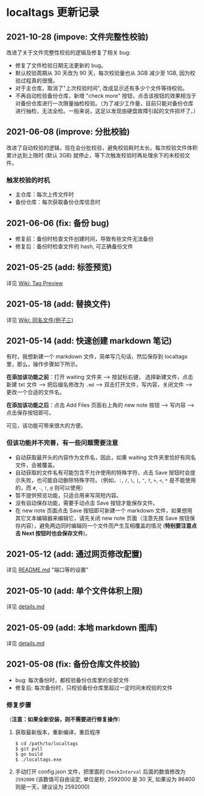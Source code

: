 # localtags 更新记录

## 2021-10-28 (impove: 文件完整性校验)

改进了关于文件完整性校验的逻辑及修复了相关 bug:

- 修复了文件检验日期无法更新的 bug。
- 默认校验周期从 30 天改为 90 天，每次校验量也从 3GB 减少至 1GB, 因为校验过程真的很慢。
- 对于主仓库，取消了"上次校验时间", 改成显示还有多少个文件等待校验。
- 不再自动检验备份仓库，新增 "check more" 按钮，点击该按钮的效果相当于对备份仓库进行一次限量抽检校验。（为了减少工作量，目前只能对备份仓库进行抽检，无法全检。一般来说，这足以发现由硬盘故障引起的文件损坏了。）

## 2021-06-08 (improve: 分批校验)

改进了自动校验的逻辑，现在会分批校验，避免校验耗时太长。每次校验文件体积累计达到上限时 (默认 3GB) 就停止，等下次触发校验时再处理余下的未校验文件。

### 触发校验的时机

- 主仓库：每次上传文件时
- 备份仓库：每次获取备份仓库信息时

## 2021-06-06 (fix: 备份 bug)

- 修复前：备份时检查文件创建时间，导致有些文件无法备份
- 修复后：备份时检查文件的 hash, 可正确备份文件

## 2021-05-25 (add: 标签预览)

详见 [Wiki: Tag Preview](https://github.com/ahui2016/localtags/wiki/Tag-Preview-(update:-2021-05-25))

## 2021-05-18 (add: 替换文件)

详见 [Wiki: 同名文件(例子三)](https://github.com/ahui2016/localtags/wiki/Same-Name-Files)

## 2021-05-14 (add: 快速创建 markdown 笔记)

有时，我想新建一个 markdown 文件，简单写几句话，然后保存到 localtags 里，那么，操作步骤如下所示。

**在添加该功能之前**：打开 waiting 文件夹 --> 按鼠标右键， 选择新建文件，点击新建 txt 文件 --> 把后缀名修改为 `.md` --> 双击打开文件，写内容，关闭文件 --> 更改一个合适的文件名。

**在添加该功能之后**：点击 Add Files 页面右上角的 new note 按钮 --> 写内容 --> 点击保存按钮即可。

可见，该功能可带来很大的方便。

### 但该功能并不完善，有一些问题需要注意

- 自动获取最开头的内容作为文件名，因此，如果 waiting 文件夹里恰好有同名文件，会被覆盖。
- 自动获取的文件名有可能包含不允许使用的特殊字符，点击 Save 按钮时会提示失败，也可能自动删除特殊字符。（例如，`:`, `/`, `\`, `|`, `"`, `?`, `>`, `<`, `*` 是不能使用的，而 `#`, `-`, `!`, `@` 则可以使用）
- 暂不提供预览功能，只适合用来写简短内容。
- 没有自动保存功能，需要手动点击 Save 按钮才能保存文件。
- 在 new note 页面点击 Save 按钮即可新建一个 markdown 文件，如果想用其它文本编辑器来编辑它，请先关闭 new note 页面（注意先按 Save 按钮保存内容），避免两边同时编辑同一个文件而产生互相覆盖的情况 (**特别要注意点击 Next 按钮时也会保存文件**)。

## 2021-05-12 (add: 通过网页修改配置)

详见 [README.md](../README.md) "端口等的设置"

## 2021-05-10 (add: 单个文件体积上限)

详见 [details.md](./docs/details.md)

## 2021-05-09 (add: 本地 markdown 图库) 

详见 [details.md](./docs/details.md)

## 2021-05-08 (fix: 备份仓库文件校验)

- bug: 每次备份时，都校验备份仓库里的全部文件
- 修复后: 每次备份时，只校验备份仓库里超过一定时间未校验的文件

### 修复步骤

（**注意：如果全新安装，则不需要进行修复操作**）

1. 获取最新版本，重新编译，重启程序
   ```
   $ cd /path/to/localtags
   $ git pull
   $ go build
   $ ./localtags.exe
   ```
2. 手动打开 config.json 文件，把里面的 `CheckInterval` 后面的数值修改为 `2592000` (该数值可自由设定, 单位是秒, 2592000 是 30 天, 如果设为 86400 则是一天，建议设为 2592000)
